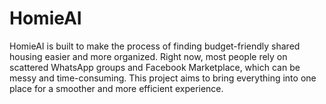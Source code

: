 # HomieAI
HomieAI is built to make the process of finding budget-friendly shared housing easier and more organized. Right now, most people rely on scattered WhatsApp groups and Facebook Marketplace, which can be messy and time-consuming. This project aims to bring everything into one place for a smoother and more efficient experience.
